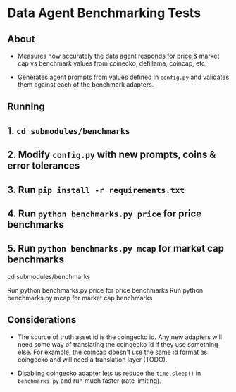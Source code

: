 # Data Agent Benchmarking Tests

## About

- Measures how accurately the data agent responds for price & market cap vs benchmark values from coinecko, defillama, coincap, etc.

- Generates agent prompts from values defined in `config.py` and validates them against each of the benchmark adapters.

## Running

## 1. `cd submodules/benchmarks`
## 2. Modify `config.py` with new prompts, coins & error tolerances
## 3. Run `pip install -r requirements.txt`
## 4. Run `python benchmarks.py price` for price benchmarks
## 5. Run `python benchmarks.py mcap` for market cap benchmarks

cd submodules/benchmarks

Run python benchmarks.py price for price benchmarks
Run python benchmarks.py mcap for market cap benchmarks
## Considerations

- The source of truth asset id is the coingecko id. Any new adapters will need some way of translating the coingecko id if they use something else. For example, the coincap doesn't use the same id format as coingecko and will need a translation layer (TODO).

- Disabling coingecko adapter lets us reduce the `time.sleep()` in `benchmarks.py` and run much faster (rate limiting).
